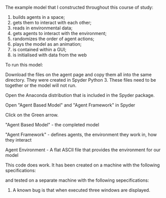 The example model that I constructed throughout this course of study:

1. builds agents in a space;
2. gets them to interact with each other;
3. reads in environmental data;
4. gets agents to interact with the environment;
5. randomizes the order of agent actions;
6. plays the model as an animation;
7. is contained within a GUI;
8. is initialised with data from the web

To run this model:

Download the files on the agent page and copy them all into the same directory. They were created in Spyder Python 3. These files need to be together or the model will not run.

Open the Anaconda distribution that is included in the Spyder package.

Open "Agent Based Model" and "Agent Framework" in Spyder

Click on the Green arrow.

"Agent Based Model" - the completed model

"Agent Framework" - defines agents, the environment they work in, how they interact

Agent Environment - A flat ASCII file that provides the environment for our model




This code does work.  It has been created on a machine with the following specifications:




and tested on a separate machine with the following sepecifications:  





1. A known bug is that when executed three windows are displayed.










